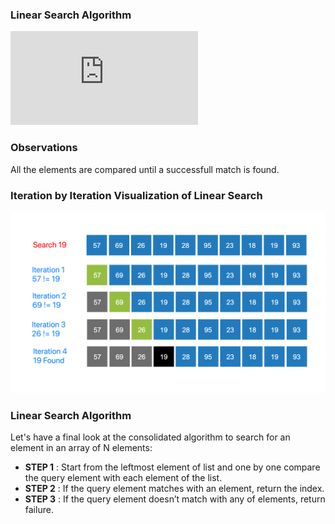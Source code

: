 ### Linear Search Algorithm
<iframe src="https://www.youtube.com/embed/_e3bkK5cMY4" frameborder="0" allow="autoplay; encrypted-media" allowfullscreen></iframe>

### Observations
All the elements are compared until a successfull match is found.

### Iteration by Iteration Visualization of Linear Search
<img src="images/linear_search_stepwise.png"/>

### Linear Search Algorithm
Let's have a final look at the consolidated algorithm to search for an element in an array of N elements:

   - **STEP 1** : Start from the leftmost element of list and one by one compare the query element with each element of the list.
   - **STEP 2** : If the query element matches with an element, return the index.
   - **STEP 3** : If the query element doesn’t match with any of elements, return failure.


